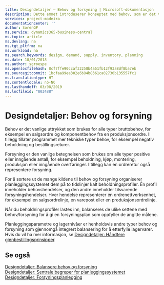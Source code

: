 ```yaml
---
title: Designdetaljer – Behov og forsyning | Microsoft-dokumentasjon
description: Dette emnet introduserer konseptet med behov, som er det vanlige uttrykket som brukes for alle typer bruttobehov, for eksempel en salgsordre og komponentbehov fra en produksjonsordre.
services: project-madeira
documentationcenter: ''
author: SorenGP
ms.service: dynamics365-business-central
ms.topic: article
ms.devlang: na
ms.tgt_pltfrm: na
ms.workload: na
ms.search.keywords: design, demand, supply, inventory, planning
ms.date: 10/01/2018
ms.author: sgroespe
ms.openlocfilehash: 8cf7ffe90ccaf32258b4a51fb12f93a8df8ba7eb
ms.sourcegitcommit: 1bcfaa99ea302e6b84b8361ca02730b135557fc1
ms.translationtype: HT
ms.contentlocale: nb-NO
ms.lasthandoff: 03/08/2019
ms.locfileid: "803488"
---
```

# <a name="design-details-demand-and-supply"></a>Designdetaljer: Behov og forsyning
Behov er det vanlige uttrykket som brukes for alle typer bruttobehov, for eksempel en salgsordre og komponentbehov fra en produksjonsordre. I tillegg tillater programmet mer tekniske typer behov, for eksempel negativ beholdning og bestillingsreturer.  
  
Forsyning er den vanlige betegnelsen som brukes om alle typer positive eller inngående antall, for eksempel beholdning, kjøp, montering, produksjon eller inngående overføringer. I tillegg kan en ordreretur også representere forsyning.  
  
For å sortere ut de mange kildene til behov og forsyning organiserer planleggingssystemet dem på to tidslinjer kalt beholdningsprofiler. Én profil inneholder behovshendelser, og den andre inneholder tilsvarende forsyningshendelser. Hver hendelse representerer én ordrenettverksenhet, for eksempel en salgsordrelinje, en varepost eller en produksjonsordrelinje.  
  
Når du beholdningsprofiler lastes inn, balanseres de ulike settene med behov/forsyning for å gi en forsyningsplan som oppfyller de angitte målene.  
  
Planleggingsparametre og lagernivåer er henholdsvis andre typer behov og forsyning som gjennomgå integrert balansering for å etterfylle lagervarer. Hvis du vil ha mer informasjon, se [Designdetaljer: Håndtere gjenbestillingsprinsipper](design-details-handling-reordering-policies.md).  
  
## <a name="see-also"></a>Se også  
[Designdetaljer: Balansere behov og forsyning](design-details-balancing-demand-and-supply.md)   
[Designdetaljer: Sentrale begreper for planleggingssystemet](design-details-central-concepts-of-the-planning-system.md)   
[Designdetaljer: Forsyningsplanlegging](design-details-supply-planning.md)